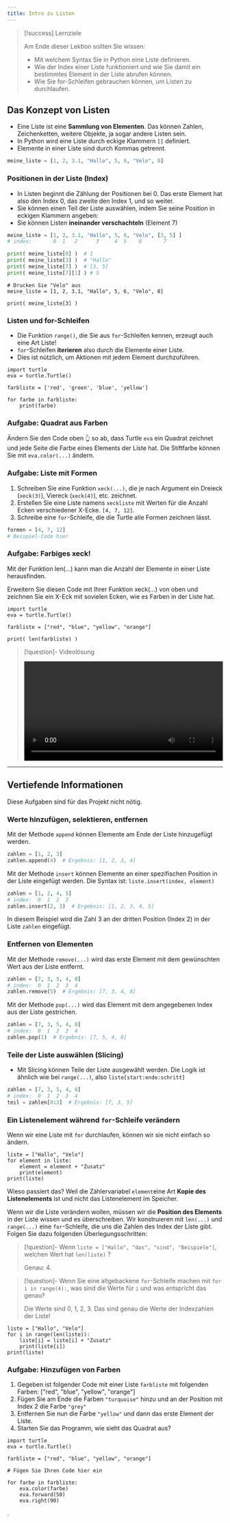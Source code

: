 ```yaml
---
title: Intro zu Listen
---
```


> [!success] Lernziele
> 
> Am Ende dieser Lektion sollten Sie wissen:
> - Mit welchem Syntax Sie in Python eine Liste definieren.
> - Wie der Index einer Liste funktioniert und wie Sie damit ein bestimmtes Element in der Liste abrufen können.
> - Wie Sie for-Schleifen gebrauchen können, um Listen zu durchlaufen.

## Das Konzept von Listen
- Eine Liste ist eine **Sammlung von Elementen**. Das können Zahlen, Zeichenketten, weitere Objekte, ja sogar andere Listen sein.
- In Python wird eine Liste durch eckige Klammern `[]` definiert.
- Elemente in einer Liste sind durch Kommas getrennt.

```python
meine_liste = [1, 2, 3.1, "Hallo", 5, 6, "Velo", 8]
```

### Positionen in der Liste (Index)
- In Listen beginnt die Zählung der Positionen bei 0. Das erste Element hat also den Index 0, das zweite den Index 1, und so weiter.
- Sie können einen Teil der Liste auswählen, indem Sie seine Position in eckigen Klammern angeben:
- Sie können Listen **ineinander verschachteln** (Element 7)

```python
meine_liste = [1, 2, 3.1, "Hallo", 5, 6, "Velo", [3, 5] ]
# index:       0  1   2      3     4  5    6       7

print( meine_liste[0] )  # 1
print( meine_liste[3] )  # "Hallo"
print( meine_liste[7] )  # [3, 5]
print( meine_liste[7][1] ) # 5
```

```turtle
# Drucken Sie "Velo" aus
meine_liste = [1, 2, 3.1, "Hallo", 5, 6, "Velo", 8]

print( meine_liste[3] )
```
### Listen und for-Schleifen
- Die Funktion `range()`, die Sie aus `for`-Schleifen kennen, erzeugt auch eine Art Liste!
- `for`-Schleifen **iterieren** also durch die Elemente einer Liste.
- Dies ist nützlich, um Aktionen mit jedem Element durchzuführen.

```turtle
import turtle
eva = turtle.Turtle()

farbliste = ['red', 'green', 'blue', 'yellow']

for farbe in farbliste:
	print(farbe)
```

### Aufgabe: Quadrat aus Farben
Ändern Sie den Code oben 👆 so ab, dass Turtle `eva` ein Quadrat zeichnet und jede Seite die Farbe eines Elements der Liste hat. Die Stiftfarbe können Sie mit `eva.color(...)` ändern.
### Aufgabe: Liste mit Formen
1. Schreiben Sie eine Funktion `xeck(...)`, die je nach Argument ein Dreieck (`xeck(3)`), Viereck (`xeck(4)`), etc. zeichnet.
2. Erstellen Sie eine Liste namens `xeckliste` mit Werten für die Anzahl Ecken verschiedener X-Ecke. `[4, 7, 12]`.
3. Schreibe eine `for`-Schleife, die die Turtle alle Formen zeichnen lässt.

```python
formen = [4, 7, 12]
# Beispiel-Code hier
```

### Aufgabe: Farbiges xeck!

Mit der Funktion len(...) kann man die Anzahl der Elemente in einer Liste herausfinden.

Erweitern Sie diesen Code mit Ihrer Funktion xeck(...) von oben und zeichnen Sie ein X-Eck mit sovielen Ecken, wie es Farben in der Liste hat.

```turtle
import turtle
eva = turtle.Turtle()

farbliste = ["red", "blue", "yellow", "orange"]

print( len(farbliste) )

```

> [!question]- Videolösung
> 
> <video controls width="100%"><source src="https://v.nostr.build/kLB5.mp4" type="video/mp4" /></video>
> 

---
## Vertiefende Informationen

Diese Aufgaben sind für das Projekt nicht nötig.

### Werte hinzufügen, selektieren, entfernen

Mit der Methode `append` können Elemente am Ende der Liste hinzugefügt werden.
  
```python
zahlen = [1, 2, 3]
zahlen.append(4)  # Ergebnis: [1, 2, 3, 4]
```

Mit der Methode `insert` können Elemente an einer spezifischen Position in der Liste eingefügt werden. Die Syntax ist: `liste.insert(index, element)`

```python
zahlen = [1, 2, 4, 5]
# index:  0  1  2  3
zahlen.insert(2, 3)  # Ergebnis: [1, 2, 3, 4, 5]
```

In diesem Beispiel wird die Zahl 3 an der dritten Position (Index 2) in der Liste `zahlen` eingefügt.
### Entfernen von Elementen
Mit der Methode `remove(...)` wird das erste Element mit dem gewünschten Wert aus der Liste entfernt.
  
```python
zahlen = [7, 3, 5, 4, 8]
# index:  0  1  2  3  4
zahlen.remove(5)  # Ergebnis: [7, 3, 4, 8]
```

Mit der Methode `pop(...)` wird das Element mit dem angegebenen Index aus der Liste gestrichen.
```python
zahlen = [7, 3, 5, 4, 8]
# index:  0  1  2  3  4
zahlen.pop(1)  # Ergebnis: [7, 5, 4, 8]
```

### Teile der Liste auswählen (Slicing)
- Mit Slicing können Teile der Liste ausgewählt werden. Die Logik ist ähnlich wie bei `range(...)`, also `liste[start:ende:schritt]`

```python
zahlen = [7, 3, 5, 4, 8]
# index:  0  1  2  3  4
teil = zahlen[0:3]  # Ergebnis: [7, 3, 5]
```

### Ein Listenelement während `for`-Schleife verändern

Wenn wir eine Liste mit `for` durchlaufen, können wir sie nicht einfach so ändern. 

```turtle
liste = ["Hallo", "Velo"]
for element in liste:
	element = element + "Zusatz"
	print(element)
print(liste)
```

Wieso passiert das? Weil die Zählervariabel `element`eine Art **Kopie des Listenelements** ist und nicht das Listenelement im Speicher.

Wenn wir die Liste verändern wollen, müssen wir die **Position des Elements** in der Liste wissen und es überschreiben. Wir konstruieren mit `len(...)` und `range(...)` eine `for`-Schleife, die uns die Zahlen des Index der Liste gibt. Folgen Sie dazu folgenden Überlegungsschritten:

> [!question]- Wenn `liste = ["Hallo", "das", "sind", "Beispiele"]`, welchen Wert hat `len(liste)` ?
> 
> Genau: 4.


> [!question]- Wenn Sie eine altgebackene `for`-Schleife machen mit `for i in range(4):`, was sind die Werte für `i` und was entspricht das genau?
> 
> Die Werte sind 0, 1, 2, 3. Das sind genau die Werte der Indexzahlen der Liste!

```turtle
liste = ["Hallo", "Velo"]
for i in range(len(liste)):
	liste[i] = liste[i] + "Zusatz"
	print(liste[i])
print(liste)
```


### Aufgabe: Hinzufügen von Farben
1. Gegeben ist folgender Code mit einer Liste `farbliste` mit folgenden Farben: ["red", "blue", "yellow", "orange"]
2. Fügen Sie am Ende die Farben `"turquoise"` hinzu und an der Position mit Index 2 die Farbe `"grey"`
4. Entfernen Sie nun die Farbe `"yellow"` und dann das erste Element der Liste.
5. Starten Sie das Programm, wie sieht das Quadrat aus?

```turtle
import turtle
eva = turtle.Turtle()

farbliste = ["red", "blue", "yellow", "orange"]

# Fügen Sie Ihren Code hier ein

for farbe in farbliste:
	eva.color(farbe)
	eva.forward(50)
	eva.right(90)
```

.